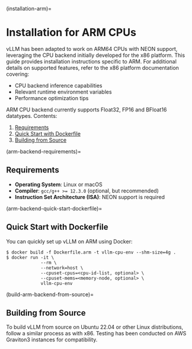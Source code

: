 (installation-arm)=

# Installation for ARM CPUs

vLLM has been adapted to work on ARM64 CPUs with NEON support, leveraging the CPU backend initially developed for the x86 platform. This guide provides installation instructions specific to ARM. For additional details on supported features, refer to the x86 platform documentation covering:

- CPU backend inference capabilities
- Relevant runtime environment variables
- Performance optimization tips

ARM CPU backend currently supports Float32, FP16 and BFloat16 datatypes.
Contents:

1. [Requirements](#arm-backend-requirements)
2. [Quick Start with Dockerfile](#arm-backend-quick-start-dockerfile)
3. [Building from Source](#build-arm-backend-from-source)

(arm-backend-requirements)=

## Requirements

- **Operating System**: Linux or macOS
- **Compiler**: `gcc/g++ >= 12.3.0` (optional, but recommended)
- **Instruction Set Architecture (ISA)**: NEON support is required

(arm-backend-quick-start-dockerfile)=

## Quick Start with Dockerfile

You can quickly set up vLLM on ARM using Docker:

```console
$ docker build -f Dockerfile.arm -t vllm-cpu-env --shm-size=4g .
$ docker run -it \
             --rm \
             --network=host \
             --cpuset-cpus=<cpu-id-list, optional> \
             --cpuset-mems=<memory-node, optional> \
             vllm-cpu-env
```

(build-arm-backend-from-source)=

## Building from Source

To build vLLM from source on Ubuntu 22.04 or other Linux distributions, follow a similar process as with x86. Testing has been conducted on AWS Graviton3 instances for compatibility.
